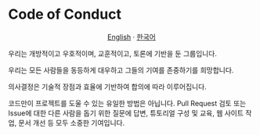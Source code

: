 # Code of Conduct

<p align="center"><a href="https://github.com/MC-Dashify/launcher/blob/main/CODE_OF_CONDUCT.md">English</a> · <a href="https://github.com/MC-Dashify/launcher/blob/main/.github/documents/CODE_OF_CONDUCT.ko_KR.md">한국어</a></p>

우리는 개방적이고 우호적이며, 교훈적이고, 토론에 기반을 둔 그룹입니다.

우리는 모든 사람들을 동등하게 대우하고 그들의 기여를 존중하기를 희망합니다.

의사결정은 기술적 장점과 효율에 기반하여 합의에 따라 이루어집니다.

코드만이 프로젝트를 도울 수 있는 유일한 방법은 아닙니다. Pull Request 검토 또는 Issue에 대한 다른 사람을 돕기 위한 질문에 답변, 튜토리얼 구성 및 교육, 웹 사이트 작업, 문서 개선 등 모두 소중한 기여입니다.
